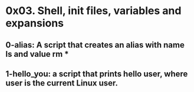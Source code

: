 # 0x03. Shell, init files, variables and expansions


## 0-alias: A script that creates an alias with name ls and value rm *

## 1-hello_you: a script that prints hello user, where user is the current Linux user.
